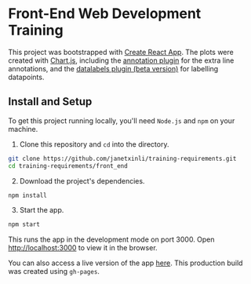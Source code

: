 # Front-End Web Development Training

This project was bootstrapped with [Create React App](https://github.com/facebook/create-react-app). The plots were created with [Chart.js](https://www.chartjs.org/), including the [annotation plugin](https://www.chartjs.org/chartjs-plugin-annotation/) for the extra line annotations, and the [datalabels plugin (beta version)](https://www.chartjs.org/chartjs-plugin-annotation/) for labelling datapoints.

## Install and Setup

To get this project running locally, you'll need `Node.js` and `npm` on your machine.

1. Clone this repository and `cd` into the directory.

```bash
git clone https://github.com/janetxinli/training-requirements.git
cd training-requirements/front_end
```

2. Download the project's dependencies.

```bash
npm install
```

3. Start the app.

```bash
npm start
```

This runs the app in the development mode on port 3000. Open [http://localhost:3000](http://localhost:3000) to view it in the browser.

You can also access a live version of the app [here](https://janetxinli.github.io/training-requirements/front_end/). This production build was created using `gh-pages`.
